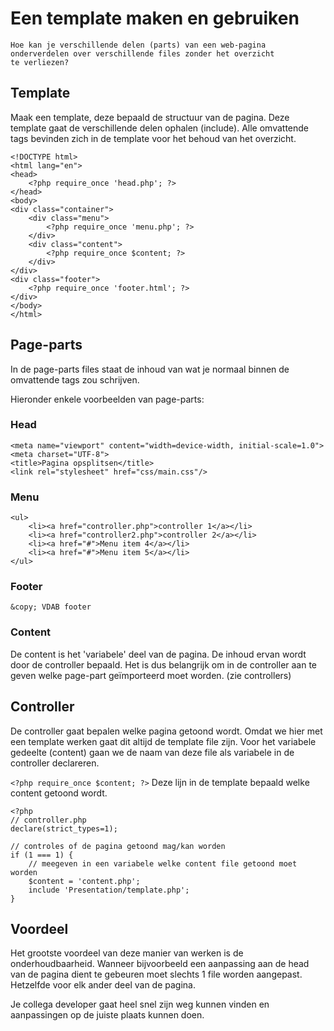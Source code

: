 # Een template maken en gebruiken

```
Hoe kan je verschillende delen (parts) van een web-pagina 
onderverdelen over verschillende files zonder het overzicht 
te verliezen?
```

## Template
Maak een template, deze bepaald de structuur van de pagina.
Deze template gaat de verschillende delen ophalen (include). 
Alle omvattende tags bevinden zich in de template voor het 
behoud van het overzicht.
```
<!DOCTYPE html>
<html lang="en">
<head>
    <?php require_once 'head.php'; ?>
</head>
<body>
<div class="container">
    <div class="menu">
        <?php require_once 'menu.php'; ?>
    </div>
    <div class="content">
        <?php require_once $content; ?>
    </div>
</div>
<div class="footer">
    <?php require_once 'footer.html'; ?>
</div>
</body>
</html>
```
## Page-parts
In de page-parts files staat de inhoud van wat je normaal binnen 
de omvattende tags zou schrijven.

Hieronder enkele voorbeelden van page-parts:
### Head
```
<meta name="viewport" content="width=device-width, initial-scale=1.0">
<meta charset="UTF-8">
<title>Pagina opsplitsen</title>
<link rel="stylesheet" href="css/main.css"/>
```
### Menu
```
<ul>
    <li><a href="controller.php">controller 1</a></li>
    <li><a href="controller2.php">controller 2</a></li>
    <li><a href="#">Menu item 4</a></li>
    <li><a href="#">Menu item 5</a></li>
</ul>
```
### Footer
```
&copy; VDAB footer
```
### Content
De content is het 'variabele' deel van de pagina. De inhoud 
ervan wordt door de controller bepaald. Het is dus belangrijk 
om in de controller aan te geven welke page-part geïmporteerd 
moet worden. (zie controllers)
## Controller
De controller gaat bepalen welke pagina getoond wordt. Omdat we 
hier met een template werken gaat dit altijd de template file zijn. 
Voor het variabele gedeelte (content) gaan we de naam van deze 
file als variabele in de controller declareren.

`<?php require_once $content; ?>`
Deze lijn in de template bepaald welke content getoond wordt.
```
<?php
// controller.php
declare(strict_types=1);

// controles of de pagina getoond mag/kan worden
if (1 === 1) {
    // meegeven in een variabele welke content file getoond moet worden
    $content = 'content.php';
    include 'Presentation/template.php';
}
```
## Voordeel
Het grootste voordeel van deze manier van werken is de
onderhoudbaarheid. Wanneer bijvoorbeeld een aanpassing aan de head van de
pagina dient te gebeuren moet slechts 1 file worden aangepast.
Hetzelfde voor elk ander deel van de pagina.

Je collega developer gaat heel snel zijn weg kunnen vinden en aanpassingen 
op de juiste plaats kunnen doen.